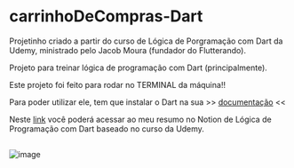 # carrinhoDeCompras-Dart
Projetinho criado a partir do curso de Lógica de Porgramação com Dart da Udemy, ministrado pelo Jacob Moura (fundador do Flutterando).

Projeto para treinar lógica de programação com Dart (principalmente).

Este projeto foi feito para rodar no TERMINAL da máquina!!

Para poder utilizar ele, tem que instalar o Dart na sua >> <a href="https://dart.dev/get-dart"> documentação</a> << 

Neste <a href="https://time-horse-883.notion.site/DART-41f30750de3c42e78138697e9b43009d">link<a/> você poderá acessar ao meu resumo no Notion de Lógica de Programação com Dart baseado no curso da Udemy.

##

![image](https://user-images.githubusercontent.com/85703276/137193100-265af4df-c5d0-464d-adeb-2592a49d984f.png)
